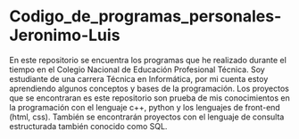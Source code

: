 # Codigo_de_programas_personales-Jeronimo-Luis
En este repositorio se encuentra los programas que he realizado durante el tiempo en el Colegio Nacional de Educación Profesional Técnica.
Soy estudiante de una carrera Técnica en Informática, por mi cuenta estoy aprendiendo algunos conceptos y bases de la programación.
Los proyectos que se encontraran es este repositorio son prueba de mis conocimientos en la programación con el lenguaje c++, python y los lenguajes de front-end (html, css).
También se encontrarán proyectos con el lenguaje de consulta estructurada también conocido como SQL.
